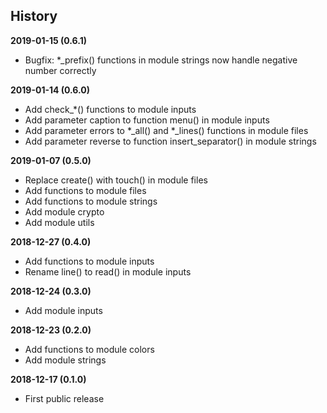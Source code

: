 History
-------

**2019-01-15 (0.6.1)**
 - Bugfix: \*_prefix() functions in module strings now handle negative
   number correctly

**2019-01-14 (0.6.0)**
 - Add check_*() functions to module inputs
 - Add parameter caption to function menu() in module inputs
 - Add parameter errors to \*_all() and \*_lines() functions in module files
 - Add parameter reverse to function insert_separator() in module strings

**2019-01-07 (0.5.0)**
 - Replace create() with touch() in module files
 - Add functions to module files
 - Add functions to module strings
 - Add module crypto
 - Add module utils

**2018-12-27 (0.4.0)**
 - Add functions to module inputs
 - Rename line() to read() in module inputs

**2018-12-24 (0.3.0)**
 - Add module inputs

**2018-12-23 (0.2.0)**
 - Add functions to module colors
 - Add module strings

**2018-12-17 (0.1.0)**
 - First public release

